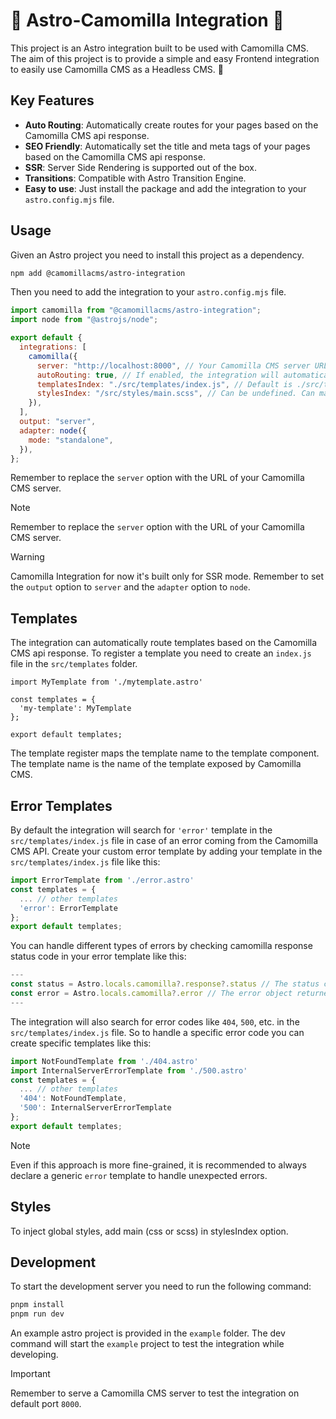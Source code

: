 # 🌟 Astro-Camomilla Integration 🌟

This project is an Astro integration built to be used with Camomilla CMS.
The aim of this project is to provide a simple and easy Frontend integration to easily use Camomilla CMS as a Headless CMS. 🚀

## Key Features

- **Auto Routing**: Automatically create routes for your pages based on the Camomilla CMS api response.
- **SEO Friendly**: Automatically set the title and meta tags of your pages based on the Camomilla CMS api response.
- **SSR**: Server Side Rendering is supported out of the box.
- **Transitions**: Compatible with Astro Transition Engine.
- **Easy to use**: Just install the package and add the integration to your `astro.config.mjs` file.

## Usage

Given an Astro project you need to install this project as a dependency.

```bash
npm add @camomillacms/astro-integration
```

Then you need to add the integration to your `astro.config.mjs` file.

```javascript
import camomilla from "@camomillacms/astro-integration";
import node from "@astrojs/node";

export default {
  integrations: [
    camomilla({
      server: "http://localhost:8000", // Your Camomilla CMS server URL
      autoRouting: true, // If enabled, the integration will automatically create routes for your pages based on the Camomilla CMS api response.
      templatesIndex: "./src/templates/index.js", // Default is ./src/templates/index.js
      stylesIndex: "/src/styles/main.scss", // Can be undefined. Can manage only css or scss
    }),
  ],
  output: "server",
  adapter: node({
    mode: "standalone",
  }),
};
```

Remember to replace the `server` option with the URL of your Camomilla CMS server.

> [!NOTE]  
> Remember to replace the `server` option with the URL of your Camomilla CMS server.

> [!WARNING]  
> Camomilla Integration for now it's built only for SSR mode. Remember to set the `output` option to `server` and the `adapter` option to `node`.

## Templates

The integration can automatically route templates based on the Camomilla CMS api response.
To register a template you need to create an `index.js` file in the `src/templates` folder.

```
import MyTemplate from './mytemplate.astro'

const templates = {
  'my-template': MyTemplate
};

export default templates;
```

The template register maps the template name to the template component.
The template name is the name of the template exposed by Camomilla CMS.

## Error Templates

By default the integration will search for `'error'` template in the `src/templates/index.js` file in case of an error coming from the Camomilla CMS API.
Create your custom error template by adding your template in the `src/templates/index.js` file like this:

```javascript
import ErrorTemplate from './error.astro'
const templates = {
  ... // other templates
  'error': ErrorTemplate
};
export default templates;
```

You can handle different types of errors by checking camomilla response status code in your error template like this:

```javascript
---
const status = Astro.locals.camomilla?.response?.status // The status code of the response
const error = Astro.locals.camomilla?.error // The error object returned by Camomilla CMS
---
```

The integration will also search for error codes like `404`, `500`, etc. in the `src/templates/index.js` file.
So to handle a specific error code you can create specific templates like this:

```javascript
import NotFoundTemplate from './404.astro'
import InternalServerErrorTemplate from './500.astro'
const templates = {
  ... // other templates
  '404': NotFoundTemplate,
  '500': InternalServerErrorTemplate
};
export default templates;
```
> [!NOTE]  
>Even if this approach is more fine-grained, it is recommended to always declare a generic `error` template to handle unexpected errors.


## Styles

To inject global styles, add main (css or scss) in stylesIndex option.

## Development

To start the development server you need to run the following command:

```bash
pnpm install
pnpm run dev
```

An example astro project is provided in the `example` folder.
The dev command will start the `example` project to test the integration while developing.

> [!IMPORTANT]  
> Remember to serve a Camomilla CMS server to test the integration on default port `8000`.
